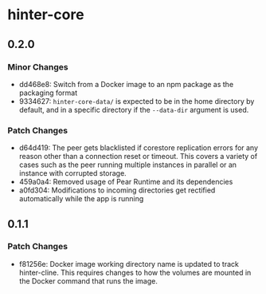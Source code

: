 # hinter-core

## 0.2.0

### Minor Changes

- dd468e8: Switch from a Docker image to an npm package as the packaging format
- 9334627: `hinter-core-data/` is expected to be in the home directory by default, and in a specific directory if the `--data-dir` argument is used.

### Patch Changes

- d64d419: The peer gets blacklisted if corestore replication errors for any reason other than a connection reset or timeout.
  This covers a variety of cases such as the peer running multiple instances in parallel or an instance with corrupted storage.
- 459a0a4: Removed usage of Pear Runtime and its dependencies
- a0fd304: Modifications to incoming directories get rectified automatically while the app is running

## 0.1.1

### Patch Changes

- f81256e: Docker image working directory name is updated to track hinter-cline.
  This requires changes to how the volumes are mounted in the Docker command that runs the image.
